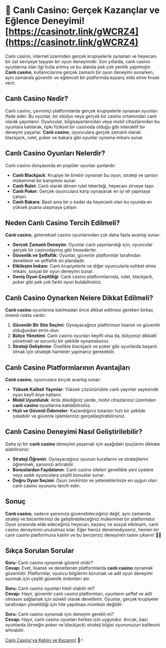 # 🎰 Canlı Casino: Gerçek Kazançlar ve Eğlence Deneyimi! [https://casinotr.link/gWCRZ4](https://casinotr.link/gWCRZ4)

Canlı casino, internet üzerinden gerçek krupiyelerle oynanan ve heyecanı bir üst seviyeye taşıyan bir oyun deneyimidir. Son yıllarda, canlı casino oyunlarına olan ilgi hızla artmış ve bu alanda pek çok yenilik yapılmıştır. **Canlı casino**, kullanıcılarına gerçek zamanlı bir oyun deneyimi sunarken, aynı zamanda güvenilir ve eğlenceli bir platformda kazanç elde etme fırsatı verir.

## Canlı Casino Nedir?

Canlı casino, çevrimiçi platformlarda gerçek krupiyelerle oynanan oyunları ifade eder. Bu oyunlar, bir stüdyo veya gerçek bir casino ortamından canlı olarak yayınlanır. Oyuncular, bilgisayarlarından veya mobil cihazlarından bu oyunlara katılarak, tıpkı fiziksel bir casinoda olduğu gibi interaktif bir deneyim yaşarlar. **Canlı casino**, oyunculara gerçek zamanlı olarak blackjack, rulet, poker ve bakara gibi oyunlar oynama imkanı sunar.

## Canlı Casino Oyunları Nelerdir?

Canlı casino dünyasında en popüler oyunlar şunlardır:

- **Canlı Blackjack**: Krupiye ile birebir oynanan bu oyun, strateji ve şansın mükemmel bir karışımını sunar.
- **Canlı Rulet**: Canlı olarak dönen rulet tekerleği, heyecanı zirveye taşır.
- **Canlı Poker**: Gerçek oyunculara karşı oynayarak en iyi eli yapmaya çalışın.
- **Canlı Bakara**: Basit ama bir o kadar da heyecanlı olan bu oyunda en yüksek puana ulaşmaya çalışın.

## Neden Canlı Casino Tercih Edilmeli?

**Canlı casino**, geleneksel casino oyunlarından çok daha fazla avantaj sunar:

- **Gerçek Zamanlı Deneyim**: Oyunlar canlı yayınlandığı için, oyuncular gerçek bir casinodaymış gibi hissederler.
- **Güvenlik ve Şeffaflık**: Oyunlar, güvenilir platformlar tarafından denetlenir ve şeffaflık ön plandadır.
- **Etkileşim İmkanı**: Canlı krupiyelerle ve diğer oyuncularla sohbet etme imkanı, sosyal bir oyun deneyimi sunar.
- **Geniş Oyun Çeşitliliği**: Canlı casino platformlarında, rulet, blackjack, poker gibi pek çok farklı oyun bulabilirsiniz.

## Canlı Casino Oynarken Nelere Dikkat Edilmeli?

**Canlı casino** oyunlarına katılmadan önce dikkat edilmesi gereken birkaç önemli nokta vardır:

1. **Güvenilir Bir Site Seçimi**: Oynayacağınız platformun lisanslı ve güvenilir olduğundan emin olun.
2. **Bütçe Yönetimi**: Canlı casino oyunları keyifli olsa da, bütçenizi dikkatli yönetmeli ve sorumlu bir şekilde oynamalısınız.
3. **Strateji Geliştirme**: Özellikle blackjack ve poker gibi oyunlarda başarılı olmak için stratejik hamleler yapmanız gerekebilir.

## Canlı Casino Platformlarının Avantajları

**Canlı casino**, oyunculara birçok avantaj sunar:

- **Yüksek Kaliteli Yayınlar**: Yüksek çözünürlükte canlı yayınlar sayesinde oyun keyfi ikiye katlanır.
- **Mobil Uyumluluk**: Artık dilediğiniz yerde, mobil cihazlarınız üzerinden **canlı casino** oyunlarına katılabilirsiniz.
- **Hızlı ve Güvenli Ödemeler**: Kazandığınız tutarları hızlı bir şekilde çekebilir ve güvenle işlemlerinizi gerçekleştirebilirsiniz.

## Canlı Casino Deneyimi Nasıl Geliştirilebilir?

Daha iyi bir **canlı casino** deneyimi yaşamak için aşağıdaki ipuçlarını dikkate alabilirsiniz:

- **Strateji Öğrenin**: Oynayacağınız oyunun kurallarını ve stratejilerini öğrenmek, şansınızı artırabilir.
- **Bonuslardan Faydalanın**: Canlı casino siteleri genellikle yeni üyelere veya sadık oyunculara çeşitli bonuslar sunar.
- **Doğru Oyun Seçimi**: Oyun zevkinize ve yeteneklerinize en uygun olan canlı casino oyununu tercih edin.

## Sonuç

**Canlı casino**, sadece şansınıza güvenebileceğiniz değil, aynı zamanda strateji ve becerilerinizi de geliştirebileceğiniz mükemmel bir platformdur. Oyun sırasında elde edeceğiniz heyecan, kazanç ve sosyal etkileşim, canlı casino deneyimini unutulmaz kılar. Eğer henüz denemediyseniz, hemen bir canlı casino platformuna katılın ve bu benzersiz deneyimin tadını çıkarın! 🎉🎲

## Sıkça Sorulan Sorular

**Soru:** Canlı casino oynamak güvenli midir?  
**Cevap:** Evet, lisanslı ve denetlenen platformlarda **canlı casino** oynamak güvenlidir. Platformlar, oyuncu bilgilerini korumak ve adil oyun deneyimi sunmak için çeşitli güvenlik önlemleri alır.

**Soru:** Canlı casino oyunları hileli olabilir mi?  
**Cevap:** Hayır, güvenilir canlı casino platformları, oyunların şeffaf ve adil olmasını sağlamak için sürekli olarak denetlenir. Oyunlar, gerçek krupiyeler tarafından yönetildiği için hile yapılması mümkün değildir.

**Soru:** Canlı casino oynamak için deneyim gerekli mi?  
**Cevap:** Hayır, canlı casino oyunları herkes için uygundur. Ancak, bazı oyunlarda (örneğin poker ve blackjack) strateji bilgisi oyununuzun kalitesini artırabilir.

[Canlı Casino'ya Katılın ve Kazanın!](https://casinotr.link/gWCRZ4) 🎰🃏
